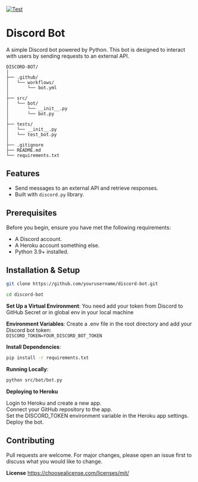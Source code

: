 [![Test](https://github.com/P0rt/discord-bot/actions/workflows/bot.yml/badge.svg)](https://github.com/P0rt/discord-bot/actions/workflows/bot.yml)

# Discord Bot
A simple Discord bot powered by Python. This bot is designed to interact with users by sending requests to an external API.
```
DISCORD-BOT/
│
├── .github/
│   └── workflows/
│       └── bot.yml
│
├── src/
│   └── bot/
│       └── __init__.py
│       └── bot.py
│
├── tests/
│   └── __init__.py
│   └── test_bot.py
│
├── .gitignore
├── README.md
└── requirements.txt
```
## Features

- Send messages to an external API and retrieve responses.
- Built with `discord.py` library.

## Prerequisites

Before you begin, ensure you have met the following requirements:

- A Discord account.
- A Heroku account something else.
- Python 3.9+ installed.

## Installation & Setup
```bash
git clone https://github.com/yourusername/discord-bot.git
```  
```bash
cd discord-bot  
```

**Set Up a Virtual Environment**:
You need add your token from Discord to GitHub Secret or in global env in your local machine  

**Environment Variables**:
Create a .env file in the root directory and add your Discord bot token:  
`DISCORD_TOKEN=YOUR_DISCORD_BOT_TOKEN`  
  
**Install Dependencies**:
```bash
pip install -r requirements.txt
```
  
**Running Locally**:
```bash
python src/bot/bot.py
```

**Deploying to Heroku**

Login to Heroku and create a new app.  
Connect your GitHub repository to the app.  
Set the DISCORD_TOKEN environment variable in the Heroku app settings.  
Deploy the bot.  
  
## Contributing
Pull requests are welcome. For major changes, please open an issue first to discuss what you would like to change.

**License**
https://choosealicense.com/licenses/mit/
